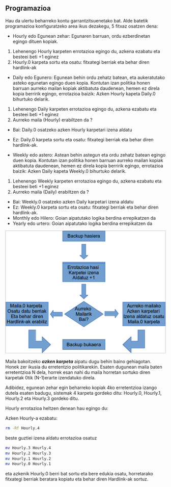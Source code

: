 ## Programazioa

Hau da ulertu beharreko kontu garrantzitsuenetako bat. Alde batetik programazioa konfiguratzeko area ikus dezakegu, 5 fitxaz osatzen dena:

- Hourly edo Egunean zehar: Egunaren barruan, ordu ezberdinetan egingo dituen kopiak.
 1. Lehenengo Hourly karpeten errotazioa egingo du, azkena ezabatu eta besteei beti +1 eginez
 2. Hourly.0 karpeta sortu eta osatu: fitxategi berriak eta behar diren hardlink-ak

- Daily edo Egunero: Egunean behin ordu zehatz batean, eta aukeratutako asteko egunetan egingo duen kopia. Kontutan izan politika honen barruan aurreko mailan kopiak aktibatuta daudenean, hemen ez direla kopia berririk egingo, errotazioa baizik: Azken Hourly kapeta Daily.0 bihurtuko delarik.
 1. Lehenengo Daily karpeten errotazioa egingo du, azkena ezabatu eta besteei  beti +1 eginez
 2. Aurreko maila (Hourly) erabiltzen da ?
   - Bai: Daily.0 osatzeko azken Hourly karpetari izena aldatu
   - Ez: Daily.0 karpeta sortu eta osatu: fitxategi berriak eta behar diren hardlink-ak.

- Weekly edo astero: Astean behin astegun eta ordu zehatz batean egingo duen kopia. Kontutan izan politika honen barruan aurreko mailan kopiak aktibatuta daudenean, hemen ez direla kopia berririk egingo, errotazioa baizik: Azken Daily kapeta Weekly.0 bihurtuko delarik.
 1. Lehenengo Weekly karpeten errotazioa egingo du, azkena ezabatu eta besteei beti +1 eginez
 2. Aurreko maila (Daily) erabiltzen da ?
   - Bai: Weekly.0 osatzeko azken Daily karpetari izena aldatu
   - Ez: Weekly.0 karpeta sortu eta osatu: fitxategi berriak eta behar diren hardlink-ak.
- Monthly edo Hilero: Goian aipatutako logika berdina errepikatzen da
- Yearly edo urtero: Goian aipatutako logika berdina errepikatzen da

![Bezeroak eta Lanak](../assets/politikak1.png)

Maila bakoitzeko ***azken karpeta*** aipatu dugu behin baino gehiagotan. Honek zer ikusia du erretentzio politikarekin. Esaten dugunean maila baten erretentzioa N dela, horrek esan nahi du maila horretan sortuko diren karpetak 0tik (N-1)erarte izendatuko direla.

Adibidez, egunean zehar egin beharreko kopiak 4ko erretentzioa izango dutela esaten badugu, sistemak 4 karpeta gordeko ditu: Hourly.0,  Hourly.1,  Hourly.2 eta  Hourly.3 gordeko ditu.

Hourly errotazioa heltzen denean hau egingo du:

Azken Hourly-a ezabatu:

```bash
rm -Rf Hourly.4
```

beste guztiei izena aldatu errotazioa osatuz

```bash
mv Hourly.3 Hourly.4
mv Hourly.2 Hourly.3
mv Hourly.1 Hourly.2
mv Hourly.0 Hourly.1
```

eta azkenik Hourly.0 berri bat sortu eta bere edukia osatu, horretarako fitxategi berriak beratara kopiatu eta behar diren Hardlink-ak sortuz.

